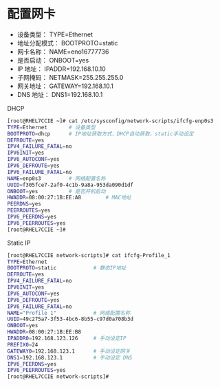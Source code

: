 # 配置网卡

* 设备类型： TYPE=Ethernet
* 地址分配模式： BOOTPROTO=static
* 网卡名称： NAME=eno16777736
* 是否启动： ONBOOT=yes
* IP 地址： IPADDR=192.168.10.10
* 子网掩码： NETMASK=255.255.255.0
* 网关地址： GATEWAY=192.168.10.1
* DNS 地址： DNS1=192.168.10.1

DHCP
```sh
[root@RHEL7CCIE ~]# cat /etc/sysconfig/network-scripts/ifcfg-enp0s3
TYPE=Ethernet       # 设备类型
BOOTPROTO=dhcp      # IP地址获取方式，DHCP自动获取，static手动设定
DEFROUTE=yes
IPV4_FAILURE_FATAL=no
IPV6INIT=yes
IPV6_AUTOCONF=yes
IPV6_DEFROUTE=yes
IPV6_FAILURE_FATAL=no
NAME=enp0s3         # 网络配置名称
UUID=f305fce7-2af0-4c1b-9a8a-953da090d1df
ONBOOT=yes          # 是否开机启动
HWADDR=08:00:27:1B:EE:A8        # MAC地址
PEERDNS=yes
PEERROUTES=yes
IPV6_PEERDNS=yes
IPV6_PEERROUTES=yes
[root@RHEL7CCIE ~]#
```

Static IP
```sh
[root@RHEL7CCIE network-scripts]# cat ifcfg-Profile_1
TYPE=Ethernet
BOOTPROTO=static            # 静态IP地址
DEFROUTE=yes
IPV4_FAILURE_FATAL=no
IPV6INIT=yes
IPV6_AUTOCONF=yes
IPV6_DEFROUTE=yes
IPV6_FAILURE_FATAL=no
NAME="Profile 1"            # 网络配置名称
UUID=49c275a7-3f53-4bc6-8b55-c97d0a708b3d
ONBOOT=yes
HWADDR=08:00:27:1B:EE:B8
IPADDR0=192.168.123.126     # 手动设定IP
PREFIX0=24
GATEWAY0=192.168.123.1      # 手动设定网关
DNS1=192.168.123.1          # 手动设定 DNS
IPV6_PEERDNS=yes
IPV6_PEERROUTES=yes
[root@RHEL7CCIE network-scripts]#
```

